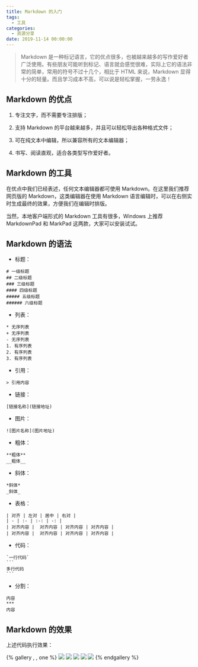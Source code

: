 ```yaml
---
title: Markdown 的入门
tags:
  - 工具
categories:
  - 资源分享
date: 2019-11-14 00:00:00
---
```


> Markdown 是一种标记语言，它的优点很多，也被越来越多的写作爱好者广泛使用。有些朋友可能听到标记、语言就会感觉很难，实际上它的语法非常的简单，常用的符号不过十几个，相比于 HTML 来说，Markdown 显得十分的轻量。而且学习成本不高，可以说是轻松掌握，一劳永逸！

<!-- more -->

## Markdown 的优点

1. 专注文字，而不需要专注排版；

2. 支持 Markdown 的平台越来越多，并且可以轻松导出各种格式文件；

3. 可在纯文本中编辑，所以兼容所有的文本编辑器；

4. 书写、阅读直观，适合各类型写作爱好者。

## Markdown 的工具

在优点中我们已经表述，任何文本编辑器都可使用 Markdown。在这里我们推荐网页版的 Markdown，这类编辑器在使用 Markdown 语言编辑时，可以在右侧实时生成最终的效果，方便我们在编辑时排版。

当然，本地客户端形式的 Markdown 工具有很多，Windows 上推荐 MarkdownPad 和 MarkPad 这两款，大家可以安装试试。

## Markdown 的语法

* 标题：

```
# 一级标题
## 二级标题
### 三级标题
#### 四级标题
##### 五级标题
###### 六级标题
```

* 列表：

```
* 无序列表
+ 无序列表
- 无序列表
1. 有序列表
2. 有序列表
3. 有序列表
```

* 引用：

```
> 引用内容
```

* 链接：

```
[链接名称](链接地址)
```

* 图片：

```
![图片名称](图片地址)
```

* 粗体：

```
**粗体**
__粗体__
```

* 斜体：

```
*斜体*
_斜体_
```

* 表格：

```
| 对齐 | 左对 | 居中 | 右对 |
| - | :- | :-: | -: |
| 对齐内容 |  对齐内容 | 对齐内容 | 对齐内容 |
| 对齐内容 |  对齐内容 | 对齐内容 | 对齐内容 |
```

* 代码：

````
`一行代码`
```
多行代码
```
````

* 分割：

```
内容
***
内容
```

## Markdown 的效果

上述代码执行效果：

{% gallery , , one %}
![](https://cdn.dusays.com/2019/11/128-1.jpg)
![](https://cdn.dusays.com/2019/11/128-2.jpg)
![](https://cdn.dusays.com/2019/11/128-3.jpg)
![](https://cdn.dusays.com/2019/11/128-4.jpg)
![](https://cdn.dusays.com/2019/11/128-5.jpg)
{% endgallery %}
